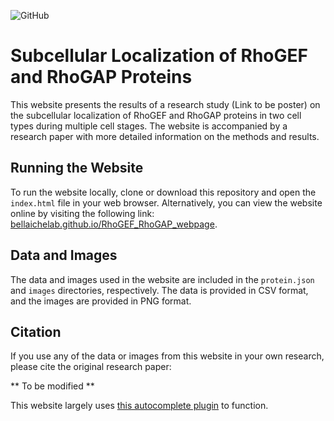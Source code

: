 ![GitHub](https://img.shields.io/github/license/BellaicheLab/RhoGEF_RhoGAP_webpage)

# Subcellular Localization of RhoGEF and RhoGAP Proteins

This website presents the results of a research study (Link to be poster) on the subcellular localization of RhoGEF and RhoGAP proteins in two cell types during multiple cell stages. The website is accompanied by a research paper with more detailed information on the methods and results.

## Running the Website

To run the website locally, clone or download this repository and open the `index.html` file in your web browser. Alternatively, you can view the website online by visiting the following link: [bellaichelab.github.io/RhoGEF_RhoGAP_webpage](https://bellaichelab.github.io/RhoGEF_RhoGAP_webpage/).

## Data and Images

The data and images used in the website are included in the `protein.json` and `images` directories, respectively. The data is provided in CSV format, and the images are provided in PNG format.

## Citation

If you use any of the data or images from this website in your own research, please cite the original research paper:

** To be modified **

This website largely uses [this autocomplete plugin](https://github.com/tomik23/autocomplete) to function.

